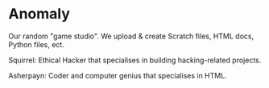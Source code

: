 # Anomaly
Our random "game studio".
We upload & create Scratch files, HTML docs, Python files, ect.

Squirrel:
Ethical Hacker that specialises in building hacking-related projects.

Asherpayn:
Coder and computer genius that specialises in HTML.

